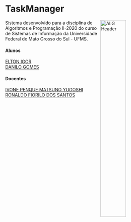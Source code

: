 # TaskManager

<img src="UFMS.PNG" alt="ALG Header" width="40%" align="right">

Sistema desenvolvido para a disciplina de Algoritmos e Programação II-2020 do curso de Sistemas de Informação da Universidade Federal de Mato Grosso do Sul - UFMS.

#### Alunos

[ELTON IGOR](https://github.com/Bovkin)<br>
[DANILO GOMES](https://github.com/dantls)

#### Docentes

[IVONE PENQUE MATSUNO YUGOSHI](http://lattes.cnpq.br/6250640239773488)<br>
[RONALDO FIORILO DOS SANTOS](http://lattes.cnpq.br/7982756594553630)
